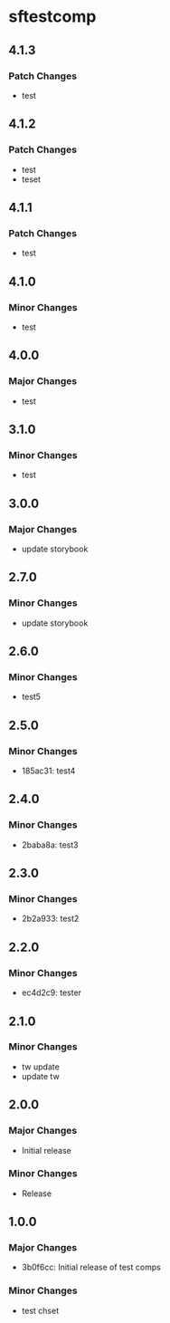 # sftestcomp

## 4.1.3

### Patch Changes

- test

## 4.1.2

### Patch Changes

- test
- teset

## 4.1.1

### Patch Changes

- test

## 4.1.0

### Minor Changes

- test

## 4.0.0

### Major Changes

- test

## 3.1.0

### Minor Changes

- test

## 3.0.0

### Major Changes

- update storybook

## 2.7.0

### Minor Changes

- update storybook

## 2.6.0

### Minor Changes

- test5

## 2.5.0

### Minor Changes

- 185ac31: test4

## 2.4.0

### Minor Changes

- 2baba8a: test3

## 2.3.0

### Minor Changes

- 2b2a933: test2

## 2.2.0

### Minor Changes

- ec4d2c9: tester

## 2.1.0

### Minor Changes

- tw update
- update tw

## 2.0.0

### Major Changes

- Initial release

### Minor Changes

- Release

## 1.0.0

### Major Changes

- 3b0f6cc: Initial release of test comps

### Minor Changes

- test chset
